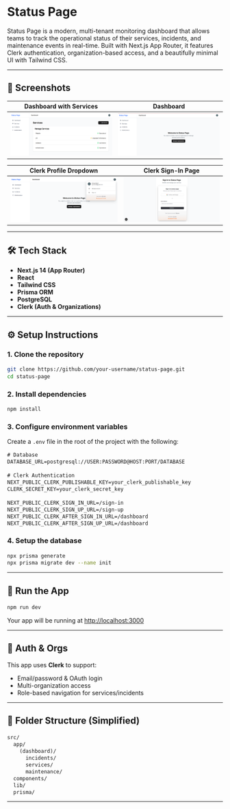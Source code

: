 # Status Page

Status Page is a modern, multi-tenant monitoring dashboard that allows teams to track the operational status of their services, incidents, and maintenance events in real-time. Built with Next.js App Router, it features Clerk authentication, organization-based access, and a beautifully minimal UI with Tailwind CSS.

---

## 🧭 Screenshots

| Dashboard with Services | Dashboard |
|--------------------------|----------------------|
| ![Services](./public/screenshots/screenshot-1.png) | ![Empty Org](./public/screenshots/screenshot-2.png) |

| Clerk Profile Dropdown | Clerk Sign-In Page |
|------------------------|--------------------|
| ![Clerk Dropdown](./public/screenshots/screenshot-3.png) | ![Sign In](./public/screenshots/screenshot-4.png) |

---

## 🛠 Tech Stack

- **Next.js 14 (App Router)**
- **React**
- **Tailwind CSS**
- **Prisma ORM**
- **PostgreSQL**
- **Clerk (Auth & Organizations)**

---

## ⚙️ Setup Instructions

### 1. Clone the repository

```bash
git clone https://github.com/your-username/status-page.git
cd status-page
```

### 2. Install dependencies

```bash
npm install
```

### 3. Configure environment variables

Create a `.env` file in the root of the project with the following:

```env
# Database
DATABASE_URL=postgresql://USER:PASSWORD@HOST:PORT/DATABASE

# Clerk Authentication
NEXT_PUBLIC_CLERK_PUBLISHABLE_KEY=your_clerk_publishable_key
CLERK_SECRET_KEY=your_clerk_secret_key

NEXT_PUBLIC_CLERK_SIGN_IN_URL=/sign-in
NEXT_PUBLIC_CLERK_SIGN_UP_URL=/sign-up
NEXT_PUBLIC_CLERK_AFTER_SIGN_IN_URL=/dashboard
NEXT_PUBLIC_CLERK_AFTER_SIGN_UP_URL=/dashboard
```

### 4. Setup the database

```bash
npx prisma generate
npx prisma migrate dev --name init
```

---

## 🚀 Run the App

```bash
npm run dev
```

Your app will be running at [http://localhost:3000](http://localhost:3000)

---

## 🔐 Auth & Orgs

This app uses **Clerk** to support:
- Email/password & OAuth login
- Multi-organization access
- Role-based navigation for services/incidents

---

## 📁 Folder Structure (Simplified)

```
src/
  app/
    (dashboard)/
      incidents/
      services/
      maintenance/
  components/
  lib/
  prisma/
```

---
